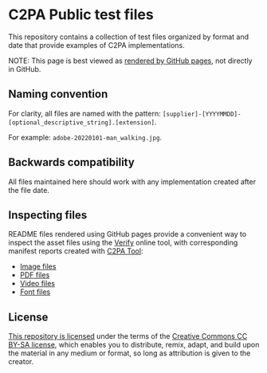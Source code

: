 # C2PA Public test files

This repository contains a collection of test files organized by format and date that provide examples of C2PA implementations.

NOTE: This page is best viewed as [rendered by GitHub pages](https://spec.c2pa.org/public-testfiles//), not directly in GitHub.

## Naming convention

For clarity, all files are named with the pattern: `[supplier]-[YYYYMMDD]-[optional_descriptive_string].[extension]`.

For example: `adobe-20220101-man_walking.jpg`.

## Backwards compatibility

All files maintained here should work with any implementation created after the file date.

## Inspecting files

README files rendered using GitHub pages provide a convenient way to inspect the asset files using the [Verify](https://contentcredentials.org/verify) online tool, with corresponding manifest reports created with [C2PA Tool](https://opensource.contentauthenticity.org/docs/c2patool/):

- [Image files](https://spec.c2pa.org/public-testfiles/image/)
- [PDF files](https://spec.c2pa.org/public-testfiles/pdf/)
- [Video files](https://spec.c2pa.org/public-testfiles/video/)
- [Font files](https://spec.c2pa.org/public-testfiles/font/)

## License

[This repository is licensed](LICENSE) under the terms of the [Creative Commons CC BY-SA license](https://creativecommons.org/licenses/by-sa/4.0/), which enables you to distribute, remix, adapt, and build upon the material in any medium or format, so long as attribution is given to the creator.  
